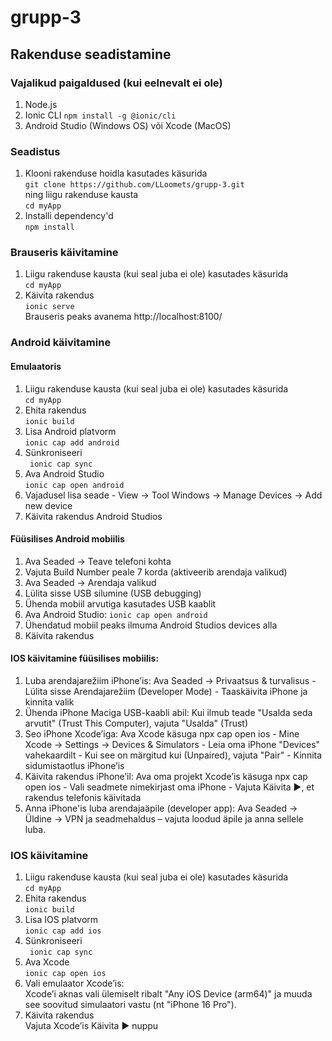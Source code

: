 # grupp-3

## Rakenduse seadistamine

### Vajalikud paigaldused (kui eelnevalt ei ole)
1. Node.js
2. Ionic CLI `npm install -g @ionic/cli`
3. Android Studio (Windows OS) või Xcode (MacOS)

### Seadistus
1. Klooni rakenduse hoidla kasutades käsurida <br />
`git clone https://github.com/LLoomets/grupp-3.git` <br />
ning liigu rakenduse kausta <br />
`cd myApp`
2. Installi dependency'd <br />
   `npm install`

### Brauseris käivitamine
1. Liigu rakenduse kausta (kui seal juba ei ole) kasutades käsurida <br />
`cd myApp`
2. Käivita rakendus <br />
`ionic serve` <br />
Brauseris peaks avanema http://localhost:8100/

### Android käivitamine
#### Emulaatoris
1. Liigu rakenduse kausta (kui seal juba ei ole) kasutades käsurida <br />
`cd myApp`
2. Ehita rakendus <br />
`ionic build`
3. Lisa Android platvorm <br />
`ionic cap add android`
4. Sünkroniseeri <br />
` ionic cap sync`
5. Ava Android Studio <br />
`ionic cap open android`
6. Vajadusel lisa seade - View -> Tool Windows -> Manage Devices -> Add new device
7. Käivita rakendus Android Studios

#### Füüsilises Android mobiilis
1. Ava Seaded -> Teave telefoni kohta
2. Vajuta Build Number peale 7 korda (aktiveerib arendaja valikud)
3. Ava Seaded -> Arendaja valikud
4. Lülita sisse USB silumine (USB debugging)
5. Ühenda mobiil arvutiga kasutades USB kaablit
6. Ava Android Studio:
`ionic cap open android`
7. Ühendatud mobiil peaks ilmuma Android Studios devices alla
8. Käivita rakendus

#### IOS käivitamine füüsilises mobiilis:
1. Luba arendajarežiim iPhone’is: Ava Seaded → Privaatsus & turvalisus - Lülita sisse Arendajarežiim (Developer Mode) - Taaskäivita iPhone ja kinnita valik
2. Ühenda iPhone Maciga USB-kaabli abil: Kui ilmub teade "Usalda seda arvutit" (Trust This Computer), vajuta "Usalda" (Trust)
3. Seo iPhone Xcode’iga: Ava Xcode käsuga npx cap open ios - Mine Xcode → Settings → Devices & Simulators - Leia oma iPhone "Devices" vahekaardilt - Kui see on märgitud kui (Unpaired), vajuta "Pair" - Kinnita sidumistaotlus iPhone’is
4. Käivita rakendus iPhone’il: Ava oma projekt Xcode’is käsuga npx cap open ios - Vali seadmete nimekirjast oma iPhone - Vajuta Käivita ▶, et rakendus telefonis käivitada
5. Anna  iPhone'is luba arendajaäpile (developer app): Ava Seaded → Üldine → VPN ja seadmehaldus – vajuta loodud äpile ja anna sellele luba.


### IOS käivitamine
1. Liigu rakenduse kausta (kui seal juba ei ole) kasutades käsurida <br />
`cd myApp`
2. Ehita rakendus <br />
`ionic build`
3. Lisa IOS platvorm <br />
`ionic cap add ios`
4. Sünkroniseeri <br />
` ionic cap sync`
5. Ava Xcode <br />
`ionic cap open ios`
6. Vali emulaator Xcode’is: <br />
   Xcode’i aknas vali ülemiselt ribalt "Any iOS Device (arm64)" ja muuda see soovitud simulaatori vastu (nt "iPhone 16 Pro").
7. Käivita rakendus <br />
  Vajuta Xcode’is Käivita ▶ nuppu



